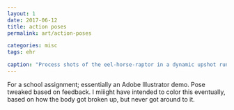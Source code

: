```yaml
---
layout: 1
date: 2017-06-12
title: action poses
permalink: art/action-poses

categories: misc
tags: ehr

caption: "Process shots of the eel-horse-raptor in a dynamic upshot running pose: the original sketch and concepts (on lined notebook paper), a vector traceover, and a modified traceover with more distinct body part segments."
---
```

For a school assignment; essentially an Adobe Illustrator demo. Pose tweaked based on feedback. I miiight have intended to color this eventually, based on how the body got broken up, but never got around to it.